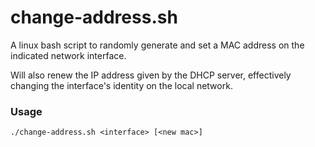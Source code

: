 # change-address.sh

A linux bash script to randomly generate and set a MAC address on the 
indicated network interface.

Will also renew the IP address given by the DHCP server, effectively 
changing the interface's identity on the local network.

### Usage

```
./change-address.sh <interface> [<new mac>]
```

